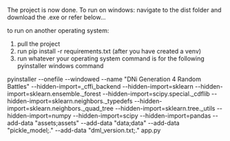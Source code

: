 The project is now done. To run on windows: navigate to the dist folder and download the .exe
or refer below...

to run on another operating system:
1. pull the project
2. run pip install -r requirements.txt (after you have created a venv)
3. run whatever your operating system command is for the following pyinstaller windows command

pyinstaller --onefile --windowed --name "DNi Generation 4 Random Battles" --hidden-import=_cffi_backend --hidden-import=sklearn --hidden-import=sklearn.ensemble._forest --hidden-import=scipy.special._cdflib --hidden-import=sklearn.neighbors._typedefs --hidden-import=sklearn.neighbors._quad_tree --hidden-import=sklearn.tree._utils --hidden-import=numpy --hidden-import=scipy --hidden-import=pandas --add-data "assets;assets" --add-data "data;data" --add-data "pickle_model;." --add-data "dml_version.txt;." app.py